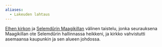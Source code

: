 ```yaml
---
aliases:
  - Lakeuden lahtaus
---
```

[Elhen kirkon](Elhen%20kirkko.md) ja [Selemdûrin Maagikillan](Selemdûrin%20Maagikilta.md) välinen taistelu, jonka seurauksena Maagikillan ote Selemdûrin hallinnassa heikkeni, ja kirkko vahvistutti asemaansa kaupunkin ja sen alueen johdossa.